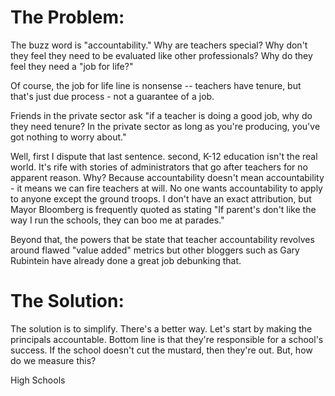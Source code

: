 <!--
.. title: Evaluating Teachers - Evaluating schools
.. slug: 2013-05-09-Evaluating_Teachers.md
.. date: 2013-05-09
.. tags: policy
.. type: text
-->


# The Problem: 


The buzz word is "accountability." Why are teachers special? Why don't
they feel they need to be evaluated like other professionals? Why do
they feel they need a "job for life?"

Of course, the job for life line is nonsense -- teachers have tenure,
but that's just due process - not a guarantee of a job.

Friends in the private sector ask "if a teacher is doing a good job,
why do they need tenure? In the private sector as long as you're
producing, you've got nothing to worry about."

Well, first I dispute that last sentence. second, K-12 education isn't
the real world. It's rife with stories of administrators that go after
teachers for no apparent reason. Why? Because accountability doesn't
mean accountability - it means we can fire teachers at will. No one
wants accountability to apply to anyone except the ground troops. I
don't have an exact attribution, but Mayor Bloomberg is frequently
quoted as stating "If parent's don't like the way I run the schools,
they can boo me at parades."

Beyond that, the powers that be state that teacher accountability
revolves around flawed "value added" metrics but other bloggers such as Gary
Rubintein have already done a great job debunking that.

# The Solution:


The solution is to simplify. There's a better way. Let's start by
making the principals accountable. Bottom line is that they're
responsible for a school's success. If the school doesn't cut the
mustard, then they're out. But, how do we measure this?

High Schools
